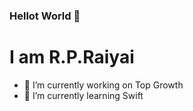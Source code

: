 ### Hellot World 👋
<h1>I am R.P.Raiyai</h1>



- 🔭 I’m currently working on Top Growth
- 🌱 I’m currently learning Swift
